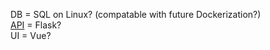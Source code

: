 DB = SQL on Linux? (compatable with future Dockerization?)  
[API](./API/Readme.md) = Flask?  
UI = Vue?